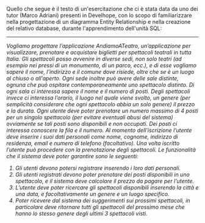 Quello che segue è il testo di un'esercitazione che ci è stata data da uno dei tutor (Marco Adriani) presenti in Develhope, con lo scopo di familiarizzare nella progettazione di un diagramma Entity Relationship e nella creazione del relativo database, durante l'apprendimento dell'unità SQL:

------------

<i>Vogliamo progettare l’applicazione AndiamoATeatro, un’applicazione per visualizzare, prenotare e
acquistare biglietti per spettacoli teatrali in tutta Italia.
Gli spettacoli posso avvenire in diverse sedi, non solo teatri (ad esempio nei pressi di un
monumento, di un parco, ecc.), e di esse vogliamo sapere il nome, l’indirizzo e il comune dove
risiede, oltre che se è un luogo al chiuso o all’aperto.
Ogni sede inoltre può avere delle sale distinte, ognuna che può ospitare contemporaneamente uno
spettacolo distinto. Di ogni sala ci interessa sapere il nome e il numero di posti. Degli spettacoli
invece ci interessa l’orario, il luogo nel quale viene svolto, un genere (per semplicità considerare
che ogni spettacolo abbia un solo genere) il prezzo e la durata.
Ogni utente deve poter prenotare un numero massimo di 4 posti per un singolo spettacolo (per
evitare eventuali abusi del sistema) ovviamente se tali posti sono disponibili e non occupati. Dei
posti ci interessa conoscere la fila e il numero.
Al momento dell’iscrizione l’utente deve inserire i suoi dati personali come nome, cognome,
indirizzo di residenza, email e numero di telefono (facoltativo). Una volta iscritto l’utente può
procedere con la prenotazione degli spettacoli.
Le funzionalità che il sistema deve poter garantire sono le seguenti:

1) Gli utenti devono potersi registrare inserendo i loro dati personali.
2) Gli utenti registrati devono poter prenotare dei posti disponibili in uno spettacolo, e il sistema
deve calcolare il prezzo da pagare per l’utente.
3) L’utente deve poter ricercare gli spettacoli disponibili inserendo la città e una data, e
facoltativamente un genere e un luogo specifico.
4) Poter ricevere dal sistema dei suggerimenti sui prossimi spettacoli, in particolare deve ritornare
tutti gli spettacoli del prossimo mese che hanno lo stesso genere degli ultimi 3 spettacoli visti.